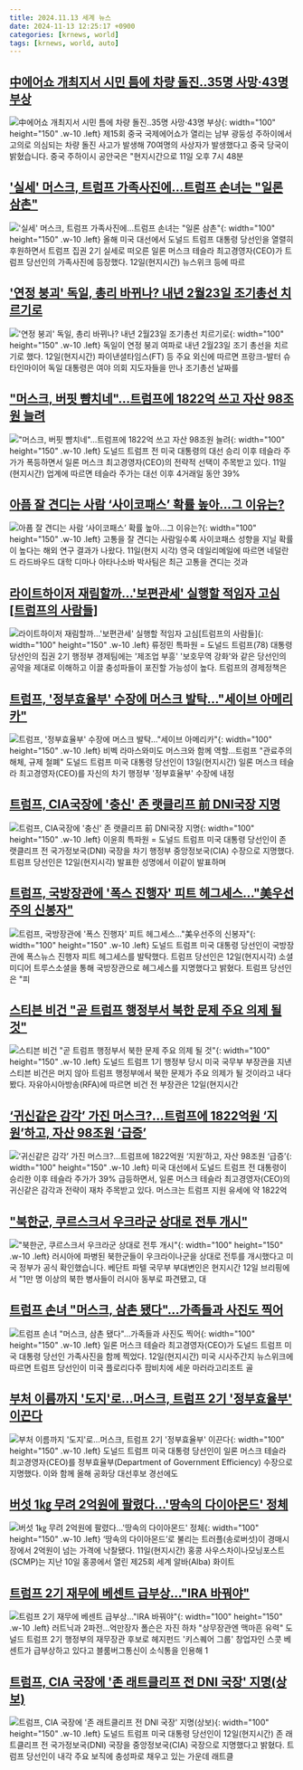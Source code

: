 ```yaml
---
title: 2024.11.13 세계 뉴스
date: 2024-11-13 12:25:17 +0900
categories: [krnews, world]
tags: [krnews, world, auto]
---
```

## [中에어쇼 개최지서 시민 틈에 차량 돌진‥35명 사망·43명 부상](https://n.news.naver.com/mnews/article/214/0001386153)

![中에어쇼 개최지서 시민 틈에 차량 돌진‥35명 사망·43명 부상](https://mimgnews.pstatic.net/image/origin/214/2024/11/12/1386153.jpg?type=nf220_150){: width="100" height="150" .w-10 .left}
제15회 중국 국제에어쇼가 열리는 남부 광둥성 주하이에서 고의로 의심되는 차량 돌진 사고가 발생해 70여명의 사상자가 발생했다고 중국 당국이 밝혔습니다. 중국 주하이시 공안국은 "현지시간으로 11일 오후 7시 48분

## ['실세' 머스크, 트럼프 가족사진에…트럼프 손녀는 "일론 삼촌"](https://n.news.naver.com/mnews/article/008/0005113569)

!['실세' 머스크, 트럼프 가족사진에…트럼프 손녀는 "일론 삼촌"](https://mimgnews.pstatic.net/image/origin/008/2024/11/13/5113569.jpg?type=nf220_150){: width="100" height="150" .w-10 .left}
올해 미국 대선에서 도널드 트럼프 대통령 당선인을 열렬히 후원하면서 트럼프 집권 2기 실세로 떠오른 일론 머스크 테슬라 최고경영자(CEO)가 트럼프 당선인의 가족사진에 등장했다. 12일(현지시간) 뉴스위크 등에 따르

## ['연정 붕괴' 독일, 총리 바뀌나? 내년 2월23일 조기총선 치르기로](https://n.news.naver.com/mnews/article/008/0005113645)

!['연정 붕괴' 독일, 총리 바뀌나? 내년 2월23일 조기총선 치르기로](https://mimgnews.pstatic.net/image/origin/008/2024/11/13/5113645.jpg?type=nf220_150){: width="100" height="150" .w-10 .left}
독일이 연정 붕괴 여파로 내년 2월23일 조기 총선을 치르기로 했다. 12일(현지시간) 파이낸셜타임스(FT) 등 주요 외신에 따르면 프랑크-발터 슈타인마이어 독일 대통령은 여야 의회 지도자들을 만나 조기총선 날짜를

## ["머스크, 버핏 뺨치네"…트럼프에 1822억 쓰고 자산 98조원 늘려](https://n.news.naver.com/mnews/article/011/0004414246)

!["머스크, 버핏 뺨치네"…트럼프에 1822억 쓰고 자산 98조원 늘려](https://mimgnews.pstatic.net/image/origin/011/2024/11/12/4414246.jpg?type=nf220_150){: width="100" height="150" .w-10 .left}
도널드 트럼프 전 미국 대통령의 대선 승리 이후 테슬라 주가가 폭등하면서 일론 머스크 최고경영자(CEO)의 전략적 선택이 주목받고 있다. 11일(현지시간) 업계에 따르면 테슬라 주가는 대선 이후 4거래일 동안 39%

## [아픔 잘 견디는 사람 ‘사이코패스’ 확률 높아...그 이유는?](https://n.news.naver.com/mnews/article/023/0003870055)

![아픔 잘 견디는 사람 ‘사이코패스’ 확률 높아...그 이유는?](https://mimgnews.pstatic.net/image/origin/023/2024/11/13/3870055.jpg?type=nf220_150){: width="100" height="150" .w-10 .left}
고통을 잘 견디는 사람일수록 사이코패스 성향을 지닐 확률이 높다는 해외 연구 결과가 나왔다. 11일(현지 시각) 영국 데일리메일에 따르면 네덜란드 라드바우드 대학 디마나 아타나소바 박사팀은 최근 고통을 견디는 것과

## [라이트하이저 재림할까…'보편관세' 실행할 적임자 고심[트럼프의 사람들]](https://n.news.naver.com/mnews/article/421/0007904182)

![라이트하이저 재림할까…'보편관세' 실행할 적임자 고심[트럼프의 사람들]](https://mimgnews.pstatic.net/image/origin/421/2024/11/13/7904182.jpg?type=nf220_150){: width="100" height="150" .w-10 .left}
류정민 특파원 = 도널드 트럼프(78) 대통령 당선인의 집권 2기 행정부 경제팀에는 '제조업 부흥' '보호무역 강화'와 같은 당선인의 공약을 제대로 이해하고 이끌 충성파들이 포진할 가능성이 높다. 트럼프의 경제정책은

## [트럼프, '정부효율부' 수장에 머스크 발탁…"세이브 아메리카"](https://n.news.naver.com/mnews/article/001/0015041976)

![트럼프, '정부효율부' 수장에 머스크 발탁…"세이브 아메리카"](https://mimgnews.pstatic.net/image/origin/001/2024/11/13/15041976.jpg?type=nf220_150){: width="100" height="150" .w-10 .left}
비벡 라마스와미도 머스크와 함께 역할…트럼프 "관료주의 해체, 규제 철폐" 도널드 트럼프 미국 대통령 당선인이 13일(현지시간) 일론 머스크 테슬라 최고경영자(CEO)를 자신의 차기 행정부 '정부효율부' 수장에 내정

## [트럼프, CIA국장에 '충신' 존 랫클리프 前 DNI국장 지명](https://n.news.naver.com/mnews/article/003/0012899760)

![트럼프, CIA국장에 '충신' 존 랫클리프 前 DNI국장 지명](https://mimgnews.pstatic.net/image/origin/003/2024/11/13/12899760.jpg?type=nf220_150){: width="100" height="150" .w-10 .left}
이윤희 특파원 = 도널드 트럼프 미국 대통령 당선인이 존 랫클리프 전 국가정보국(DNI) 국장을 차기 행정부 중앙정보국(CIA) 수장으로 지명했다. 트럼프 당선인은 12일(현지시각) 발표한 성명에서 이같이 발표하며

## [트럼프, 국방장관에 '폭스 진행자' 피트 헤그세스…"美우선주의 신봉자"](https://n.news.naver.com/mnews/article/003/0012899897)

![트럼프, 국방장관에 '폭스 진행자' 피트 헤그세스…"美우선주의 신봉자"](https://mimgnews.pstatic.net/image/origin/003/2024/11/13/12899897.jpg?type=nf220_150){: width="100" height="150" .w-10 .left}
도널드 트럼프 미국 대통령 당선인이 국방장관에 폭스뉴스 진행자 피트 헤그세스를 발탁했다. 트럼프 당선인은 12일(현지시각) 소셜미디어 트루스소셜을 통해 국방장관으로 헤그세스를 지명했다고 밝혔다. 트럼프 당선인은 "피

## [스티븐 비건 "곧 트럼프 행정부서 북한 문제 주요 의제 될 것"](https://n.news.naver.com/mnews/article/421/0007903288)

![스티븐 비건 "곧 트럼프 행정부서 북한 문제 주요 의제 될 것"](https://mimgnews.pstatic.net/image/origin/421/2024/11/13/7903288.jpg?type=nf220_150){: width="100" height="150" .w-10 .left}
도널드 트럼프 1기 행정부 당시 미국 국무부 부장관을 지낸 스티븐 비건은 머지 않아 트럼프 행정부에서 북한 문제가 주요 의제가 될 것이라고 내다봤다. 자유아시아방송(RFA)에 따르면 비건 전 부장관은 12일(현지시간

## [‘귀신같은 감각’ 가진 머스크?…트럼프에 1822억원 ‘지원’하고, 자산 98조원 ‘급증’](https://n.news.naver.com/mnews/article/016/0002387372)

![‘귀신같은 감각’ 가진 머스크?…트럼프에 1822억원 ‘지원’하고, 자산 98조원 ‘급증’](https://mimgnews.pstatic.net/image/origin/016/2024/11/12/2387372.jpg?type=nf220_150){: width="100" height="150" .w-10 .left}
미국 대선에서 도널드 트럼프 전 대통령이 승리한 이후 테슬라 주가가 39% 급등하면서, 일론 머스크 테슬라 최고경영자(CEO)의 귀신같은 감각과 전략이 재차 주목받고 있다. 머스크는 트럼프 지원 유세에 약 1822억

## ["북한군, 쿠르스크서 우크라군 상대로 전투 개시"](https://n.news.naver.com/mnews/article/214/0001386223)

!["북한군, 쿠르스크서 우크라군 상대로 전투 개시"](https://mimgnews.pstatic.net/image/origin/214/2024/11/13/1386223.jpg?type=nf220_150){: width="100" height="150" .w-10 .left}
러시아에 파병된 북한군들이 우크라이나군을 상대로 전투를 개시했다고 미국 정부가 공식 확인했습니다. 베단트 파텔 국무부 부대변인은 현지시간 12일 브리핑에서 "1만 명 이상의 북한 병사들이 러시아 동부로 파견됐고, 대

## [트럼프 손녀 "머스크, 삼촌 됐다"...가족들과 사진도 찍어](https://n.news.naver.com/mnews/article/092/0002352262)

![트럼프 손녀 "머스크, 삼촌 됐다"...가족들과 사진도 찍어](https://mimgnews.pstatic.net/image/origin/092/2024/11/13/2352262.jpg?type=nf220_150){: width="100" height="150" .w-10 .left}
일론 머스크 테슬라 최고경영자(CEO)가 도널드 트럼프 미국 대통령 당선인 가족사진을 함께 찍었다. 12일(현지시간) 미국 시사주간지 뉴스위크에 따르면 트럼프 당선인이 미국 플로리다주 팜비치에 세운 마러라고리조트 골

## [부처 이름까지 '도지'로…머스크, 트럼프 2기 '정부효율부' 이끈다](https://n.news.naver.com/mnews/article/008/0005113701)

![부처 이름까지 '도지'로…머스크, 트럼프 2기 '정부효율부' 이끈다](https://mimgnews.pstatic.net/image/origin/008/2024/11/13/5113701.jpg?type=nf220_150){: width="100" height="150" .w-10 .left}
도널드 트럼프 미국 대통령 당선인이 일론 머스크 테슬라 최고경영자(CEO)를 정부효율부(Department of Government Efficiency) 수장으로 지명했다. 이와 함께 올해 공화당 대선후보 경선에도

## [버섯 1㎏ 무려 2억원에 팔렸다…'땅속의 다이아몬드' 정체](https://n.news.naver.com/mnews/article/025/0003400154)

![버섯 1㎏ 무려 2억원에 팔렸다…'땅속의 다이아몬드' 정체](https://mimgnews.pstatic.net/image/origin/025/2024/11/13/3400154.jpg?type=nf220_150){: width="100" height="150" .w-10 .left}
‘땅속의 다이아몬드’로 불리는 트러플(송로버섯)이 경매시장에서 2억원이 넘는 가격에 낙찰됐다. 11일(현지시간) 홍콩 사우스차이나모닝포스트(SCMP)는 지난 10일 홍콩에서 열린 제25회 세계 알바(Alba) 화이트

## [트럼프 2기 재무에 베센트 급부상…"IRA 바꿔야"](https://n.news.naver.com/mnews/article/001/0015041927)

![트럼프 2기 재무에 베센트 급부상…"IRA 바꿔야"](https://mimgnews.pstatic.net/image/origin/001/2024/11/13/15041927.jpg?type=nf220_150){: width="100" height="150" .w-10 .left}
러트닉과 2파전…억만장자 폴슨은 자진 하차 "상무장관엔 맥마흔 유력" 도널드 트럼프 2기 행정부의 재무장관 후보로 헤지펀드 '키스퀘어 그룹' 창업자인 스콧 베센트가 급부상하고 있다고 블룸버그통신이 소식통을 인용해 1

## [트럼프, CIA 국장에 '존 래트클리프 전 DNI 국장' 지명(상보)](https://n.news.naver.com/mnews/article/421/0007903320)

![트럼프, CIA 국장에 '존 래트클리프 전 DNI 국장' 지명(상보)](https://mimgnews.pstatic.net/image/origin/421/2024/11/13/7903320.jpg?type=nf220_150){: width="100" height="150" .w-10 .left}
도널드 트럼프 미국 대통령 당선인이 12일(현지시간) 존 래트클리프 전 국가정보국(DNI) 국장을 중앙정보국(CIA) 국장으로 지명했다고 밝혔다. 트럼프 당선인이 내각 주요 보직에 충성파로 채우고 있는 가운데 래트클

